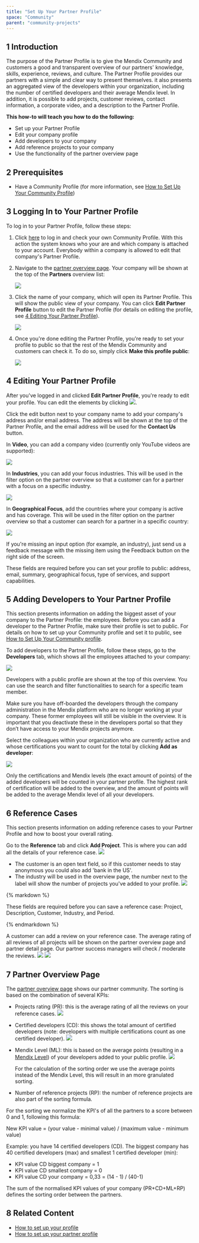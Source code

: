 ```yaml
---
title: "Set Up Your Partner Profile"
space: "Community"
parent: "community-projects"
---
```

## 1 Introduction

The purpose of the Partner Profile is to give the Mendix Community and customers a good and transparent overview of our partners' knowledge, skills, experience, reviews, and culture. The Partner Profile provides our partners with a simple and clear way to present themselves. it also presents an aggregated view of the developers within your organization, including the number of certified developers and their average Mendix level. In addition, it is possible to add projects, customer reviews, contact information, a corporate video, and a description to the Partner Profile.

**This how-to will teach you how to do the following:**

* Set up your Partner Profile
* Edit your company profile
* Add developers to your company
* Add reference projects to your company
* Use the functionality of the partner overview page

## 2 Prerequisites

* Have a Community Profile (for more information, see [How to Set Up Your Community Profile](how-to-set-up-your-profile))

## 3 Logging In to Your Partner Profile

To log in to your Partner Profile, follow these steps:

1. Click [here](https://developer.mendixcloud.com/openid/login?immediate=true&continuation=link/ownprofile/) to log in and check your own Community Profile. With this action the system knows who your are and which company is attached to your account. Everybody within a company is allowed to edit that company's Partner Profile.
2. Navigate to the [partner overview page](https://developer.mendixcloud.com/openid/login?immediate=true&continuation=link/partneroverview). Your company will be shown at the top of the **Partners** overview list:

    ![](attachments/19203677/20217909.png)

3. Click the name of your company, which will open its Partner Profile. This will show the public view of your company. You can click **Edit Partner Profile** button to edit the Partner Profile (for details on editing the profile, see [4 Editing Your Partner Profile](#EditingYourPartnerProfile)).

    ![](attachments/19203677/20217910.png)

4. Once you're done editing the Partner Profile, you're ready to set your profile to public so that the rest of the Mendix Community and customers can check it. To do so, simply click **Make this profile public**:

    ![](attachments/19203677/20217911.png)

## 4 Editing Your Partner Profile<a name="EditingYourPartnerProfile"></a>

After you've logged in and clicked **Edit Partner Profile**, you're ready to edit your profile. You can edit the elements by clicking ![](attachments/19203677/19399148.png).

Click the edit button next to your company name to add your company's address and/or email address. The address will be shown at the top of the Partner Profile, and the email address will be used for the **Contact Us** button.

In **Video**, you can add a company video (currently only YouTube videos are supported):

![](attachments/19203677/20217913.png)

In **Industries**, you can add your focus industries. This will be used in the filter option on the partner overview so that a customer can for a partner with a focus on a specific industry.

![](attachments/19203677/20217914.png)

In **Geographical Focus**, add the countries where your company is active and has coverage. This will be used in the filter option on the partner overview so that a customer can search for a partner in a specific country:

![](attachments/19203677/20217916.png)

<div class="alert alert-info">

If you're missing an input option (for example, an industry), just send us a feedback message with the missing item using the Feedback button on the right side of the screen.

</div><div class="alert alert-info">

These fields are required before you can set your profile to public: address, email, summary, geographical focus, type of services, and support capabilities.

</div>

## 5 Adding Developers to Your Partner Profile

This section presents information on adding the biggest asset of your company to the Partner Profile: the employees. Before you can add a developer to the Partner Profile, make sure their profile is set to public. For details on how to set up your Community profile and set it to public, see [How to Set Up Your Community profile](how-to-set-up-your-profile).

To add developers to the Partner Profile, follow these steps, go to the **Developers** tab, which shows all the employees attached to your company:

![](attachments/19203677/20217919.png)

Developers with a public profile are shown at the top of this overview. You can use the search and filter functionalities to search for a specific team member.

<div class="alert alert-info">

Make sure you have off-boarded the developers through the company administration in the Mendix platform who are no longer working at your company. These former employees will still be visible in the overview. It is important that you deactivate these in the developers portal so that they don’t have access to your Mendix projects anymore.

</div>

Select the colleagues within your organization who are currently active and whose certifications you want to count for the total by clicking **Add as developer**:

![](attachments/19203677/add_developer_button.png)

<div class="alert alert-info">

Only the certifications and Mendix levels (the exact amount of points) of the added developers will be counted in your partner profile. The highest rank of certification will be added to the overview, and the amount of points will be added to the average Mendix level of all your developers.

</div>

## 6 Reference Cases

This section presents information on adding reference cases to your Partner Profile and how to boost your overall rating. 

Go to the **Reference** tab and click **Add Project**. This is where you can add all the details of your reference case.
![](attachments/19203677/20217920.png)

*   The customer is an open text field, so if this customer needs to stay anonymous you could also add 'bank in the US'.
*   The industry will be used in the overview page, the number next to the label will show the number of projects you've added to your profile.
    ![](attachments/19203677/20217921.png)

<div class="alert alert-info">{% markdown %}

These fields are required before you can save a reference case: Project, Description, Customer, Industry, and Period.

{% endmarkdown %}</div>

A customer can add a review on your reference case. The average rating of all reviews of all projects will be shown on the partner overview page and partner detail page. Our partner success managers will check / moderate the reviews.
![](attachments/19203677/20217926.png)
![](attachments/19203677/20217927.png)

## 7 Partner Overview Page

The [partner overview page](https://developer.mendixcloud.com/openid/login?immediate=true&continuation=link/partneroverview) shows our partner community. The sorting is based on the combination of several KPIs:

*   Projects rating (PR): this is the average rating of all the reviews on your reference cases.
    ![](attachments/19203677/20217923.png)
*   Certified developers (CD): this shows the total amount of certified developers (note: developers with multiple certifications count as one certified developer).
     ![](attachments/19203677/20217924.png)
*   Mendix Level (ML): this is based on the average points (resulting in a [Mendix Level](https://developer.mendixcloud.com/link/faq)) of your developers added to your public profile.
    ![](attachments/19203677/20217925.png)

    For the calculation of the sorting order we use the average points instead of the Mendix Level, this will result in an more granulated sorting.

*   Number of reference projects (RP): the number of reference projects are also part of the sorting formula.

For the sorting we normalize the KPI's of all the partners to a score between 0 and 1, following this formula:

New KPI value = (your value - minimal value) / (maximum value - minimum value)

Example: you have 14 certified developers (CD). The biggest company has 40 certified developers (max) and smallest 1 certified developer (min):

* KPI value CD biggest company = 1
* KPI value CD smallest company = 0
* KPI value CD your company = 0,33 = (14 - 1) / (40-1)

The sum of the normalised KPI values of your company (PR+CD+ML+RP) defines the sorting order between the partners.

## 8 Related Content

*   [How to set up your profile](how-to-set-up-your-profile)
*   [How to set up your partner profile](how-to-set-up-your-partner-profile)
